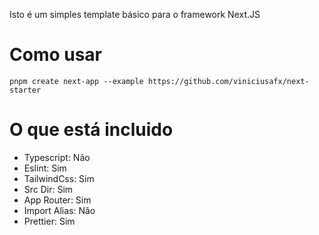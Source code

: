 Isto é um simples template básico para o framework Next.JS

# Como usar

```
pnpm create next-app --example https://github.com/viniciusafx/next-starter
```

# O que está incluido

- Typescript: Não
- Eslint: Sim
- TailwindCss: Sim
- Src Dir: Sim
- App Router: Sim
- Import Alias: Não
- Prettier: Sim
